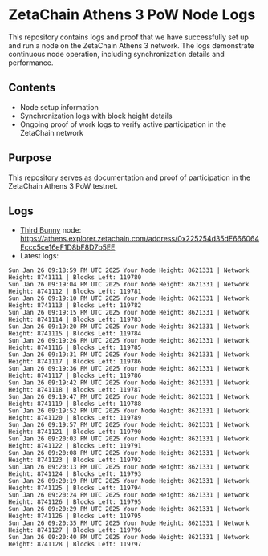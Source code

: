 # ZetaChain Athens 3 PoW Node Logs
This repository contains logs and proof that we have successfully set up and run a node on the ZetaChain Athens 3 network. The logs demonstrate continuous node operation, including synchronization details and performance.

## Contents
- Node setup information
- Synchronization logs with block height details
- Ongoing proof of work logs to verify active participation in the ZetaChain network

## Purpose
This repository serves as documentation and proof of participation in the ZetaChain Athens 3 PoW testnet.

## Logs

- [Third Bunny](https://thirdbunny.xyz/) node: https://athens.explorer.zetachain.com/address/0x225254d35dE666064Eccc5ce16eF1D8bF8D7b5EE
- Latest logs:
```
Sun Jan 26 09:18:59 PM UTC 2025 Your Node Height: 8621331 | Network Height: 8741111 | Blocks Left: 119780
Sun Jan 26 09:19:04 PM UTC 2025 Your Node Height: 8621331 | Network Height: 8741112 | Blocks Left: 119781
Sun Jan 26 09:19:10 PM UTC 2025 Your Node Height: 8621331 | Network Height: 8741113 | Blocks Left: 119782
Sun Jan 26 09:19:15 PM UTC 2025 Your Node Height: 8621331 | Network Height: 8741114 | Blocks Left: 119783
Sun Jan 26 09:19:20 PM UTC 2025 Your Node Height: 8621331 | Network Height: 8741115 | Blocks Left: 119784
Sun Jan 26 09:19:26 PM UTC 2025 Your Node Height: 8621331 | Network Height: 8741116 | Blocks Left: 119785
Sun Jan 26 09:19:31 PM UTC 2025 Your Node Height: 8621331 | Network Height: 8741117 | Blocks Left: 119786
Sun Jan 26 09:19:36 PM UTC 2025 Your Node Height: 8621331 | Network Height: 8741117 | Blocks Left: 119786
Sun Jan 26 09:19:42 PM UTC 2025 Your Node Height: 8621331 | Network Height: 8741118 | Blocks Left: 119787
Sun Jan 26 09:19:47 PM UTC 2025 Your Node Height: 8621331 | Network Height: 8741119 | Blocks Left: 119788
Sun Jan 26 09:19:52 PM UTC 2025 Your Node Height: 8621331 | Network Height: 8741120 | Blocks Left: 119789
Sun Jan 26 09:19:57 PM UTC 2025 Your Node Height: 8621331 | Network Height: 8741121 | Blocks Left: 119790
Sun Jan 26 09:20:03 PM UTC 2025 Your Node Height: 8621331 | Network Height: 8741122 | Blocks Left: 119791
Sun Jan 26 09:20:08 PM UTC 2025 Your Node Height: 8621331 | Network Height: 8741123 | Blocks Left: 119792
Sun Jan 26 09:20:13 PM UTC 2025 Your Node Height: 8621331 | Network Height: 8741124 | Blocks Left: 119793
Sun Jan 26 09:20:19 PM UTC 2025 Your Node Height: 8621331 | Network Height: 8741125 | Blocks Left: 119794
Sun Jan 26 09:20:24 PM UTC 2025 Your Node Height: 8621331 | Network Height: 8741126 | Blocks Left: 119795
Sun Jan 26 09:20:29 PM UTC 2025 Your Node Height: 8621331 | Network Height: 8741126 | Blocks Left: 119795
Sun Jan 26 09:20:35 PM UTC 2025 Your Node Height: 8621331 | Network Height: 8741127 | Blocks Left: 119796
Sun Jan 26 09:20:40 PM UTC 2025 Your Node Height: 8621331 | Network Height: 8741128 | Blocks Left: 119797
```
